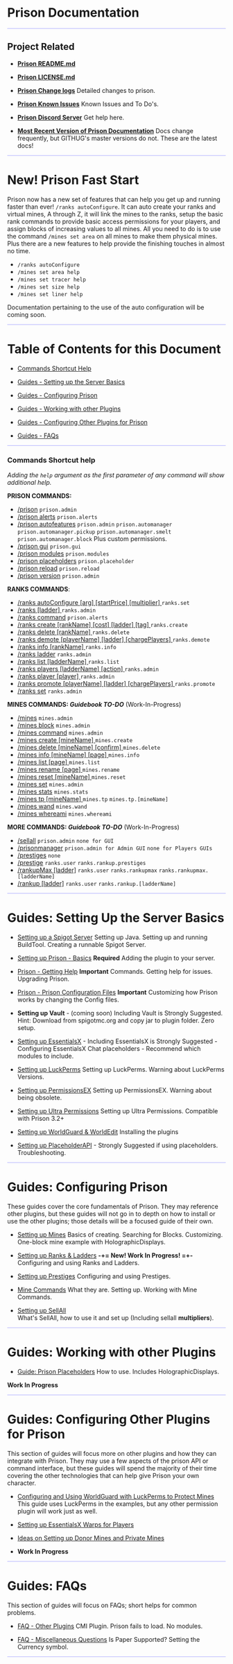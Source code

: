 # Prison Documentation 

<hr style="height:1px; border:none; color:#aaf; background-color:#aaf;">


## Project Related

* **[Prison README.md](../README.md)**
* **[Prison LICENSE.md](../LICENSE.md)**
* **[Prison Change logs](../changelog_v3.2.x.md)** Detailed changes to prison.
* **[Prison Known Issues](../knownissues_v3.2.x.md)** Known Issues and To Do's.
* **[Prison Discord Server](https://discord.gg/DCJ3j6r)** Get help here. 


* **[Most Recent Version of Prison Documentation](https://github.com/PrisonTeam/Prison/blob/bleeding/docs/prison_docs_000_toc.md)** Docs change frequently, but GITHUG's master versions do not. These are the latest docs!


<hr style="height:1px; border:none; color:#aaf; background-color:#aaf;">

# New! Prison Fast Start

Prison now has a new set of features that can help you get up and running faster than ever!  `/ranks autoConfigure`. It can auto create your ranks and virtual mines, A through Z, it will link the mines to the ranks, setup the basic rank commands to provide basic access permissions for your players, and assign blocks of increasing values to all mines.  All you need to do is to use the command `/mines set area` on all mines to make them physical mines.  Plus there are a new features to help provide the finishing touches in almost no time.   
 -  `/ranks autoConfigure`
 - `/mines set area help`
 - `/mines set tracer help`
 - `/mines set size help`
 - `/mines set liner help`
 
 Documentation pertaining to the use of the auto configuration will be coming soon.
 

<hr style="height:1px; border:none; color:#aaf; background-color:#aaf;">

# Table of Contents for this Document

* [Commands Shortcut Help](#commands-shortcut-help)

* [Guides - Setting up the Server Basics](#guides-setting-up-the-server-basics)
* [Guides - Configuring Prison](#guides-configuring-prison)

* [Guides - Working with other Plugins](#guides-working-with-other-plugins)
* [Guides - Configuring Other Plugins for Prison](#guides-configuring-other-plugins-for-prison)
* [Guides - FAQs](#guides-faqs)

<hr style="height:1px; border:none; color:#aaf; background-color:#aaf;">



### Commands Shortcut help

*Adding the `help` argument as the first parameter of any command will show additional help.*


**PRISON COMMANDS:** 

- [/prison](docs-commands/prison_docs_command_01_prison.md) `prison.admin` 
- [/prison alerts](docs-commands/prison_docs_command_02_prison_alerts.md) `prison.alerts`
- [/prison autofeatures](docs-commands/prison_docs_command_03_prison_autofeatures.md) `prison.admin` `prison.automanager` `prison.automanager.pickup` `prison.automanager.smelt` `prison.automanager.block` Plus custom permissions.
- [/prison gui](docs-commands/prison_docs_command_04_prison_gui.md) `prison.gui`
- [/prison modules](docs-commands/prison_docs_command_05_prison_modules.md) `prison.modules`
- [/prison placeholders](docs-commands/prison_docs_command_06_prison_placeholders.md) `prison.placeholder`
- [/prison reload](docs-commands/prison_docs_command_07_prison_reload.md) `prison.reload`
- [/prison version](docs-commands/prison_docs_command_09_prison_version.md) `prison.admin`


**RANKS COMMANDS**:

- [/ranks autoConfigure \[arg\] \[startPrice\] \[multiplier\] ](docs-commands/prison_docs_command_42_ranks_autoconfigure.md) `ranks.set`
- [/ranks \[ladder\] ](docs-commands/prison_docs_command_11_ranks.md) `ranks.admin`
- [/ranks command](docs-commands/prison_docs_command_12_ranks_command.md) `prison.alerts`
- [/ranks create \[rankName\] \[cost\] \[ladder\] \[tag\] ](docs-commands/prison_docs_command_13_ranks_create.md) `ranks.create`
- [/ranks delete \[rankName\] ](docs-commands/prison_docs_command_14_ranks_delete.md) `ranks.delete`
- [/ranks demote \[playerName\] \[ladder\] \[chargePlayers\] ](docs-commands/prison_docs_command_15_ranks_demote.md) `ranks.demote`
- [/ranks info \[rankName\] ](docs-commands/prison_docs_command_16_ranks_info.md) `ranks.info`
- [/ranks ladder](docs-commands/prison_docs_command_17_ranks_ladder_info.md) `ranks.admin`
- [/ranks list \[ladderName\] ](docs-commands/prison_docs_command_18_ranks_list.md) `ranks.list`
- [/ranks players \[ladderName\] \[action\] ](docs-commands/prison_docs_command_19_ranks_players.md) `ranks.admin`
- [/ranks player \[player\] ](docs-commands/prison_docs_command_20_ranks_player.md) `ranks.admin`
- [/ranks promote \[playerName\] \[ladder\] \[chargePlayers\] ](docs-commands/prison_docs_command_21_ranks_promote.md) `ranks.promote`
- [/ranks set](docs-commands/prison_docs_command_22_ranks_set.md) `ranks.admin`

**MINES COMMANDS: _Guidebook TO-DO_** (Work-In-Progress)

- [/mines](docs-commands/prison_docs_command_23_mines.md) `mines.admin`
- [/mines block](docs-commands/prison_docs_command_24_mines_block.md) `mines.admin`
- [/mines command](docs-commands/prison_docs_command_25_mines_command.md) `mines.admin`
- [/mines create \[mineName\] ](docs-commands/prison_docs_command_26_mines_create.md) `mines.create`
- [/mines delete \[mineName\] \[confirm\] ](docs-commands/prison_docs_command_27_mines_delete.md) `mines.delete`
- [/mines info \[mineName\] \[page\] ](docs-commands/prison_docs_command_28_mines_info.md) `mines.info`
- [/mines list \[page\] ](docs-commands/prison_docs_command_29_mines_list.md) `mines.list`
- [/mines rename \[page\] ](docs-commands/prison_docs_command_41_mines_rename.md) `mines.rename`
- [/mines reset \[mineName\] ](docs-commands/prison_docs_command_30_mines_reset.md) `mines.reset`
- [/mines set](docs-commands/prison_docs_command_31_mines_set.md) `mines.admin`
- [/mines stats](docs-commands/prison_docs_command_32_mines_stats.md) `mines.stats`
- [/mines tp \[mineName\] ](docs-commands/prison_docs_command_33_mines_tp.md) `mines.tp` `mines.tp.[mineName]`
- [/mines wand](docs-commands/prison_docs_command_34_mines_wand.md) `mines.wand`
- [/mines whereami](docs-commands/prison_docs_command_35_mines_whereami.md) `mines.whereami`

**MORE COMMANDS: _Guidebook TO-DO_** (Work-In-Progress)

- [/sellall](docs-commands/prison_docs_command_10_sellall.md) `prison.admin` `none for GUI`
- [/prisonmanager](docs-commands/prison_docs_command_36_prisonmanager.md) `prison.admin for Admin GUI` `none for Players GUIs`
- [/prestiges](docs-commands/prison_docs_command_37_prestiges.md) `none`
- [/prestige](docs-commands/prison_docs_command_38_prestige.md) `ranks.user` `ranks.rankup.prestiges`
- [/rankupMax \[ladder\]](docs-commands/prison_docs_command_39_rankupmax.md) `ranks.user` `ranks.rankupmax` `ranks.rankupmax.[ladderName]`
- [/rankup \[ladder\]](docs-commands/prison_docs_command_40_rankup.md) `ranks.user` `ranks.rankup.[ladderName]`



<hr style="height:1px; border:none; color:#aaf; background-color:#aaf;">






# Guides: Setting Up the Server Basics


* [Setting up a Spigot Server](prison_docs_010_setting_up_a_spigot_server.md)
    Setting up Java. Setting up and running BuildTool. Creating a runnable Spigot Server.


* [Setting up Prison - Basics](prison_docs_012_setting_up_prison_basics.md) **Required**
    Adding the plugin to your server.


* [Prison - Getting Help](prison_docs_013_Prison_Help.md) **Important**
    Commands. Getting help for issues. Upgrading Prison.


* [Prison - Prison Configuration Files](prison_docs_014_Prison_Configs.md) **Important**
    Customizing how Prison works by changing the Config files.




* **Setting up Vault** - (coming soon)
    Including Vault is Strongly Suggested.
    Hint: Download from spigotmc.org and copy jar to plugin folder. Zero setup.


* [Setting up EssentialsX](prison_docs_0xx_setting_up_EssentialsX.md) - 
    Including EssentialsX is Strongly Suggested - Configuring EssentialsX Chat placeholders - Recommend which modules to include.


* [Setting up LuckPerms](prison_docs_020_setting_up_luckperms.md)
    Setting up LuckPerms. Warning about LuckPerms Versions.


* [Setting up PermissionsEX](prison_docs_022_setting_up_PermissionsEX.md)
    Setting up PermissionsEX. Warning about being obsolete.


* [Setting up Ultra Permissions](prison_docs_024_setting_up_Ultra_Permissions.md)
    Setting up Ultra Permissions. Compatible with Prison 3.2+


* [Setting up WorldGuard & WorldEdit](prison_docs_026_setting_up_worldguard_worldedit.md)
    Installing the plugins


* [Setting up PlaceholderAPI](prison_docs_0xx_setting_up_PlaceholderAPI.md) - Strongly Suggested if using placeholders. Troubleshooting.

<hr style="height:1px; border:none; color:#aaf; background-color:#aaf;">



# Guides: Configuring Prison

These guides cover the core fundamentals of Prison.  They may reference other plugins, but these guides will not go in to depth on how to install or use the other plugins; those details will be a focused guide of their own. 



* [Setting up Mines](prison_docs_101_setting_up_mines.md)
	Basics of creating. Searching for Blocks. Customizing. One-block mine example with HolographicDisplays.



* [Setting up Ranks & Ladders](prison_docs_102_setting_up_ranks.md)
	**-+= New! Work In Progress! =+-** Configuring and using Ranks and Ladders.



* [Setting up Prestiges](prison_docs_107_setting_up_pestiges.md)
	Configuring and using Prestiges.



* [Mine Commands](prison_docs_111_mine_commands.md)
	What they are. Setting up. Working with Mine Commands.



* [Setting up SellAll](prison_docs_113_setting_up_sellall.md)	
    What's SellAll, how to use it and set up (Including sellall **multipliers**).



<hr style="height:1px; border:none; color:#aaf; background-color:#aaf;">






# Guides: Working with other Plugins


* [Guide: Prison Placeholders](prison_docs_310_guide_placeholders.md) How to use. Includes HolographicDisplays.


**Work In Progress**



<hr style="height:1px; border:none; color:#aaf; background-color:#aaf;">




# Guides: Configuring Other Plugins for Prison

This section of guides will focus more on other plugins and how they can integrate with Prison.  They may use a few aspects of the prison API or command interface, but these guides will spend the majority of their time covering the other technologies that can help give Prison your own character.


* [Configuring and Using WorldGuard with LuckPerms to Protect Mines](prison_docs_626_configuring_worldguard_regions.md) 
    This guide uses LuckPerms in the examples, but any other permission plugin will work just as well.
    

* [Setting up EssentialsX Warps for Players](prison_docs_630_configuring_warps.md)


* [Ideas on Setting up Donor Mines and Private Mines](prison_docs_628_configuring_private_mines.md)



* **Work In Progress**






<hr style="height:1px; border:none; color:#aaf; background-color:#aaf;">



# Guides: FAQs

This section of guides will focus on FAQs; short helps for common problems.  


* [FAQ - Other Plugins](prison_docs_810_faq_other_plugins.md) 
	CMI Plugin. Prison fails to load. No modules.


* [FAQ - Miscellaneous Questions](prison_docs_880_faq_misc_01.md)
	Is Paper Supported? Setting the Currency symbol.

<hr style="height:1px; border:none; color:#aaf; background-color:#aaf;">
